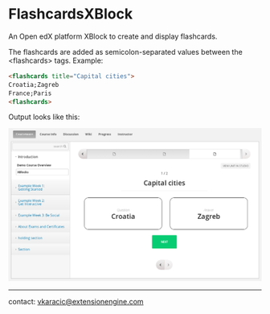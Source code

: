 # FlashcardsXBlock
An Open edX platform XBlock to create and display flashcards.

The flashcards are added as semicolon-separated values between the &lt;flashcards&gt; tags. Example:

```html
<flashcards title="Capital cities">
Croatia;Zagreb
France;Paris
<flashcards>
```

Output looks like this:

![Flashcard](flashcardsxblock.png)

---
contact: vkaracic@extensionengine.com
